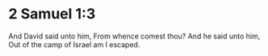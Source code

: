 # 2 Samuel 1:3

And David said unto him, From whence comest thou? And he said unto him, Out of the camp of Israel am I escaped.